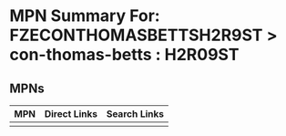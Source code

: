 



# MPN Summary For: FZECONTHOMASBETTSH2R9ST > con-thomas-betts : H2R09ST

## MPNs
  

|MPN|Direct Links|Search Links|
| :--- | :--- | :--- |
||||

